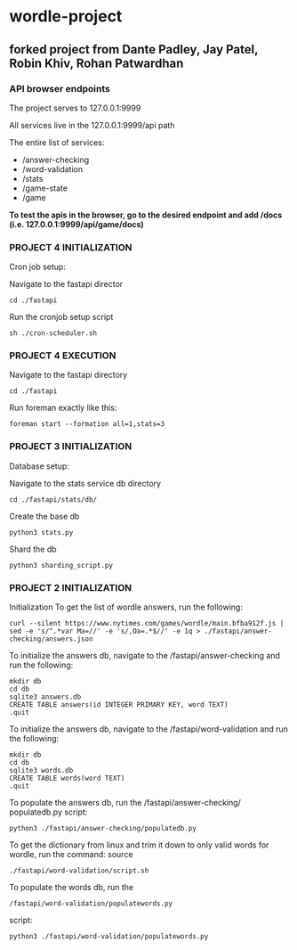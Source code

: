 # wordle-project
## forked project from Dante Padley, Jay Patel, Robin Khiv, Rohan Patwardhan

### API browser endpoints

The project serves to 127.0.0.1:9999

All services live in the 127.0.0.1:9999/api path

The entire list of services:
- /answer-checking
- /word-validation
- /stats
- /game-state
- /game

**To test the apis in the browser, go to the desired endpoint and add /docs (i.e. 127.0.0.1:9999/api/game/docs)**

### PROJECT 4 INITIALIZATION

Cron job setup:

Navigate to the fastapi director

`cd ./fastapi`

Run the cronjob setup script

`sh ./cron-scheduler.sh`

### PROJECT 4 EXECUTION

Navigate to the fastapi directory

`cd ./fastapi`

Run foreman exactly like this:

`foreman start --formation all=1,stats=3`

### PROJECT 3 INITIALIZATION

Database setup:

Navigate to the stats service db directory

`cd ./fastapi/stats/db/`

Create the base db

`python3 stats.py`

Shard the db

`python3 sharding_script.py`



### PROJECT 2 INITIALIZATION

Initialization
To get the list of wordle answers, run the following:

`curl --silent https://www.nytimes.com/games/wordle/main.bfba912f.js |
sed -e 's/^.*var Ma=//' -e 's/,Oa=.*$//' -e 1q > ./fastapi/answer-checking/answers.json`

To initialize the answers db, navigate to the /fastapi/answer-checking and run the following:
```
mkdir db
cd db
sqlite3 answers.db
CREATE TABLE answers(id INTEGER PRIMARY KEY, word TEXT)
.quit
```

To initialize the answers db, navigate to the /fastapi/word-validation and run the following:

```
mkdir db
cd db
sqlite3 words.db
CREATE TABLE words(word TEXT)
.quit
```

To populate the answers db, run the /fastapi/answer-checking/
populatedb.py script:

`python3 ./fastapi/answer-checking/populatedb.py`

To get the dictionary from linux and trim it down to only valid words for wordle, run the command:
source 

`./fastapi/word-validation/script.sh`

To populate the words db, run the 

`/fastapi/word-validation/populatewords.py`

script:

`python3 ./fastapi/word-validation/populatewords.py`




